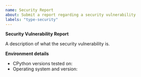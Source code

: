 ```yaml
---
name: Security Report
about: Submit a report regarding a security vulnerability
labels: "type-security"
---
```


<!--
  Please note that security issues should generally first be sent to the "security at python dot org" email address.
  See here for further details: https://www.python.org/dev/security/
-->

**Security Vulnerability Report**

A description of what the security vulnerability is.

**Environment details**

<!-- Include as many relevant details about your environment -->

- CPython versions tested on:
- Operating system and version:

<!--
You can freely edit this text, please remove all the lines
you believe are unnecessary.
-->
